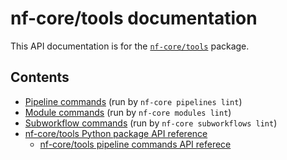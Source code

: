 # nf-core/tools documentation

This API documentation is for the [`nf-core/tools`](https://github.com/nf-core/tools) package.

## Contents

- [Pipeline commands]() (run by `nf-core pipelines lint`)
- [Module commands]() (run by `nf-core modules lint`)
- [Subworkflow commands]() (run by `nf-core subworkflows lint`)
- [nf-core/tools Python package API reference]()
  - [nf-core/tools pipeline commands API referece]()
